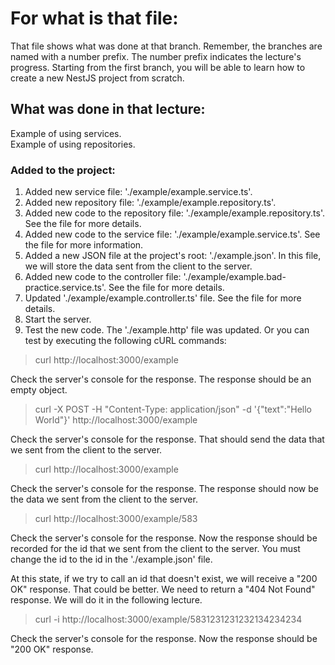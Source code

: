 # For what is that file:  
That file shows what was done at that branch. Remember, the branches are named with a number prefix. The number prefix indicates the lecture's progress. Starting from the first branch, you will be able to learn how to create a new NestJS project from scratch.  

## What was done in that lecture:  
Example of using services.  
Example of using repositories.  

### Added to the project:  
1. Added new service file: './example/example.service.ts'.  
2. Added new repository file: './example/example.repository.ts'.  
3. Added new code to the repository file: './example/example.repository.ts'. See the file for more details.  
4. Added new code to the service file: './example/example.service.ts'. See the file for more information.  
5. Added a new JSON file at the project's root: './example.json'. In this file, we will store the data sent from the client to the server.  
6. Added new code to the controller file: './example/example.bad-practice.service.ts'. See the file for more details.  
7. Updated './example/example.controller.ts' file. See the file for more details.  
8. Start the server.
9. Test the new code. The './example.http' file was updated. Or you can test by executing the following cURL commands:  
> curl http://localhost:3000/example  

Check the server's console for the response. The response should be an empty object.  

> curl -X POST -H "Content-Type: application/json" -d '{"text":"Hello World"}' http://localhost:3000/example 

Check the server's console for the response. That should send the data that we sent from the client to the server.  

> curl http://localhost:3000/example  

Check the server's console for the response. The response should now be the data we sent from the client to the server.  

> curl http://localhost:3000/example/583  

Check the server's console for the response. Now the response should be recorded for the id that we sent from the client to the server. You must change the id to the id in the './example.json' file.  

At this state, if we try to call an id that doesn't exist, we will receive a "200 OK" response. That could be better. We need to return a "404 Not Found" response. We will do it in the following lecture.  

> curl -i http://localhost:3000/example/5831231231232134234234  

Check the server's console for the response. Now the response should be "200 OK" response.  
